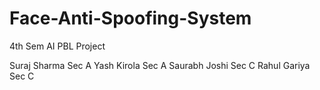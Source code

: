 # Face-Anti-Spoofing-System
4th Sem AI PBL Project 

Suraj Sharma Sec A
Yash Kirola Sec A
Saurabh Joshi Sec C
Rahul Gariya Sec C
